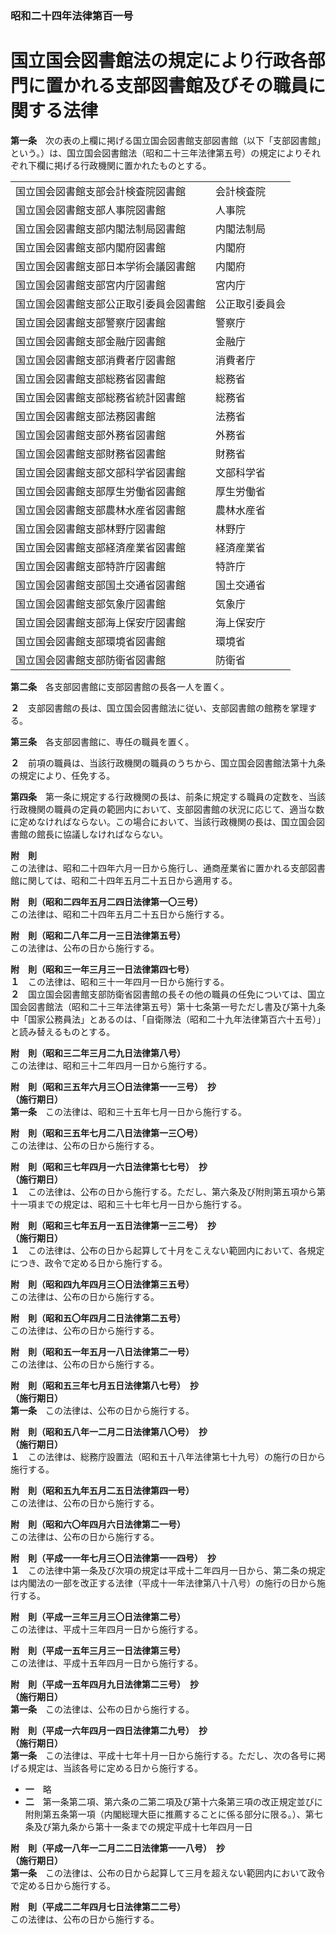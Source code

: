 ### 昭和二十四年法律第百一号  
# 国立国会図書館法の規定により行政各部門に置かれる支部図書館及びその職員に関する法律  
  
**第一条**　次の表の上欄に掲げる国立国会図書館支部図書館（以下「支部図書館」という。）は、国立国会図書館法（昭和二十三年法律第五号）の規定によりそれぞれ下欄に掲げる行政機関に置かれたものとする。  

|||  
| --- | --- |  
|国立国会図書館支部会計検査院図書館|会計検査院|  
|国立国会図書館支部人事院図書館|人事院|  
|国立国会図書館支部内閣法制局図書館|内閣法制局|  
|国立国会図書館支部内閣府図書館|内閣府|  
|国立国会図書館支部日本学術会議図書館|内閣府|  
|国立国会図書館支部宮内庁図書館|宮内庁|  
|国立国会図書館支部公正取引委員会図書館|公正取引委員会|  
|国立国会図書館支部警察庁図書館|警察庁|  
|国立国会図書館支部金融庁図書館|金融庁|  
|国立国会図書館支部消費者庁図書館|消費者庁|  
|国立国会図書館支部総務省図書館|総務省|  
|国立国会図書館支部総務省統計図書館|総務省|  
|国立国会図書館支部法務図書館|法務省|  
|国立国会図書館支部外務省図書館|外務省|  
|国立国会図書館支部財務省図書館|財務省|  
|国立国会図書館支部文部科学省図書館|文部科学省|  
|国立国会図書館支部厚生労働省図書館|厚生労働省|  
|国立国会図書館支部農林水産省図書館|農林水産省|  
|国立国会図書館支部林野庁図書館|林野庁|  
|国立国会図書館支部経済産業省図書館|経済産業省|  
|国立国会図書館支部特許庁図書館|特許庁|  
|国立国会図書館支部国土交通省図書館|国土交通省|  
|国立国会図書館支部気象庁図書館|気象庁|  
|国立国会図書館支部海上保安庁図書館|海上保安庁|  
|国立国会図書館支部環境省図書館|環境省|  
|国立国会図書館支部防衛省図書館|防衛省|  
  
  
**第二条**　各支部図書館に支部図書館の長各一人を置く。  
  
**２**　支部図書館の長は、国立国会図書館法に従い、支部図書館の館務を掌理する。  
  
**第三条**　各支部図書館に、専任の職員を置く。  
  
**２**　前項の職員は、当該行政機関の職員のうちから、国立国会図書館法第十九条の規定により、任免する。  
  
**第四条**　第一条に規定する行政機関の長は、前条に規定する職員の定数を、当該行政機関の職員の定員の範囲内において、支部図書館の状況に応じて、適当な数に定めなければならない。この場合において、当該行政機関の長は、国立国会図書館の館長に協議しなければならない。  
  
**附　則**  
この法律は、昭和二十四年六月一日から施行し、通商産業省に置かれる支部図書館に関しては、昭和二十四年五月二十五日から適用する。  
  
**附　則（昭和二四年五月二四日法律第一〇三号）**  
この法律は、昭和二十四年五月二十五日から施行する。  
  
**附　則（昭和二八年二月一三日法律第五号）**  
この法律は、公布の日から施行する。  
  
**附　則（昭和三一年三月三一日法律第四七号）**  
**１**　この法律は、昭和三十一年四月一日から施行する。  
**２**　国立国会図書館支部防衛省図書館の長その他の職員の任免については、国立国会図書館法（昭和二十三年法律第五号）第十七条第一号ただし書及び第十九条中「国家公務員法」とあるのは、「自衛隊法（昭和二十九年法律第百六十五号）」と読み替えるものとする。  
  
**附　則（昭和三二年三月二九日法律第八号）**  
この法律は、昭和三十二年四月一日から施行する。  
  
**附　則（昭和三五年六月三〇日法律第一一三号）　抄**  
**（施行期日）**  
**第一条**　この法律は、昭和三十五年七月一日から施行する。  
  
**附　則（昭和三五年七月二八日法律第一三〇号）**  
この法律は、公布の日から施行する。  
  
**附　則（昭和三七年四月一六日法律第七七号）　抄**  
**（施行期日）**  
**１**　この法律は、公布の日から施行する。ただし、第六条及び附則第五項から第十一項までの規定は、昭和三十七年七月一日から施行する。  
  
**附　則（昭和三七年五月一五日法律第一三二号）　抄**  
**（施行期日）**  
**１**　この法律は、公布の日から起算して十月をこえない範囲内において、各規定につき、政令で定める日から施行する。  
  
**附　則（昭和四九年四月三〇日法律第三五号）**  
この法律は、公布の日から施行する。  
  
**附　則（昭和五〇年四月二日法律第二五号）**  
この法律は、公布の日から施行する。  
  
**附　則（昭和五一年五月一八日法律第二一号）**  
この法律は、公布の日から施行する。  
  
**附　則（昭和五三年七月五日法律第八七号）　抄**  
**（施行期日）**  
**第一条**　この法律は、公布の日から施行する。  
  
**附　則（昭和五八年一二月二日法律第八〇号）　抄**  
**（施行期日）**  
**１**　この法律は、総務庁設置法（昭和五十八年法律第七十九号）の施行の日から施行する。  
  
**附　則（昭和五九年五月二五日法律第四一号）**  
この法律は、公布の日から施行する。  
  
**附　則（昭和六〇年四月六日法律第二一号）**  
この法律は、公布の日から施行する。  
  
**附　則（平成一一年七月三〇日法律第一一四号）　抄**  
**１**　この法律中第一条及び次項の規定は平成十二年四月一日から、第二条の規定は内閣法の一部を改正する法律（平成十一年法律第八十八号）の施行の日から施行する。  
  
**附　則（平成一三年三月三〇日法律第二号）**  
この法律は、平成十三年四月一日から施行する。  
  
**附　則（平成一五年三月三一日法律第三号）**  
この法律は、平成十五年四月一日から施行する。  
  
**附　則（平成一五年四月九日法律第二三号）　抄**  
**（施行期日）**  
**第一条**　この法律は、公布の日から施行する。  
  
**附　則（平成一六年四月一四日法律第二九号）　抄**  
**（施行期日）**  
**第一条**　この法律は、平成十七年十月一日から施行する。ただし、次の各号に掲げる規定は、当該各号に定める日から施行する。  
* **一**　略  
* **二**　第一条第二項、第六条の二第二項及び第十六条第三項の改正規定並びに附則第五条第一項（内閣総理大臣に推薦することに係る部分に限る。）、第七条及び第九条から第十一条までの規定平成十七年四月一日  
  
**附　則（平成一八年一二月二二日法律第一一八号）　抄**  
**（施行期日）**  
**第一条**　この法律は、公布の日から起算して三月を超えない範囲内において政令で定める日から施行する。  
  
**附　則（平成二二年四月七日法律第二二号）**  
この法律は、公布の日から施行する。  
  
